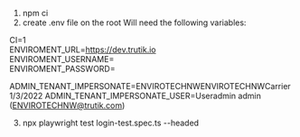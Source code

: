 1. npm ci
2. create .env file on the root
   Will need the following variables:

CI=1 <br />
ENVIROMENT_URL=https://dev.trutik.io <br />
ENVIROMENT_USERNAME= <br />
ENVIROMENT_PASSWORD= <br />

ADMIN_TENANT_IMPERSONATE=ENVIROTECHNWENVIROTECHNWCarrier 1/3/2022
ADMIN_TENANT_IMPERSONATE_USER=Useradmin admin (ENVIROTECHNW@trutik.com)

3. npx playwright test login-test.spec.ts --headed
